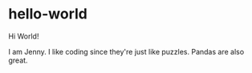 # hello-world

Hi World!

I am Jenny. I like coding since they're just like puzzles.
Pandas are also great.
